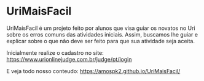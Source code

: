 # UriMaisFacil

UriMaisFacil é um projeto feito por alunos que visa guiar os novatos no Uri sobre os erros comuns das atividades iniciais. Assim, buscamos lhe guiar e explicar sobre o que não deve ser feito para que sua atividade seja aceita.

Inicialmente realize o cadastro no site: 
https://www.urionlinejudge.com.br/judge/pt/login

E veja todo nosso conteudo:
https://amospk2.github.io/UriMaisFacil/
